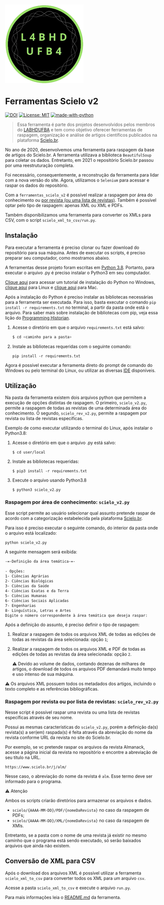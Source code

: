 <p align="left"><img src="img/logo.png" height="256" width="256"/></p>

# Ferramentas Scielo v2 
[![DOI](https://zenodo.org/badge/DOI/10.5281/zenodo.5168728.svg)](https://doi.org/10.5281/zenodo.5168728) [![License: MIT](https://img.shields.io/badge/License-MIT-yellow.svg)](https://opensource.org/licenses/MIT) [![made-with-python](https://img.shields.io/badge/Made%20with-Python-1f425f.svg)](https://www.python.org/)

>Essa ferramenta é parte dos projetos desenvolvidos pelos membros do [LABHDUFBA](http://labhd.ufba.br/) e tem como objetivo oferecer ferramentas de raspagem, organização e análise de artigos científicos publicados na plataforma [Scielo.br](https://www.scielo.br/).

No ano de 2020, desenvolvemos uma ferramenta para raspagem da base de artigos do Scielo.br. A ferramenta utilizava a biblioteca `BeautifulSoup` para coletar os dados. Entretanto, em 2021 o repositório Scielo.br passou por uma reestruturação completa.

Foi necessário, consequentemente, a reconstrução da ferramenta para lidar com a nova versão do site. Agora, utilizamos o `Selenium` para acessar e raspar os dados do repositório.

Com a `ferramentas_scielo_v2` é possível realizar a raspagem por área do conhecimento ou [por revista (ou uma lista de revistas)](#scielo_rev_v2py). Também é possível optar pelo tipo de raspagem: apenas XML ou XML e PDFs.

Também disponibilizamos uma ferramenta para converter os XMLs para CSV, com o script `scielo_xml_to_csv/run.py`.

## Instalação

Para executar a ferramenta é preciso clonar ou fazer download do repositório para sua máquina. Antes de executar os scripts, é preciso preparar seu computador, como mostramos abaixo.

A ferramentas desse projeto foram escritas em [Python 3.8](https://www.python.org/). Portanto, para executar o arquivo .py é preciso instalar o Python3 em seu computador.

[Clique aqui](https://python.org.br/instalacao-windows/) para acessar um tutorial de instalação do Python no Windows, [clique aqui](https://python.org.br/instalacao-linux/) para Linux e [clique aqui](https://python.org.br/instalacao-mac/)
para Mac.

Após a instalação do Python é preciso instalar as bibliotecas necessárias para a ferramenta ser executada. Para isso, basta executar o comando `pip install -r requirements.txt` no terminal, a partir da pasta onde está o arquivo.  Para saber mais sobre instalação de bibliotecas com pip, veja essa lição do [Programming Historian](https://programminghistorian.org/pt/licoes/instalacao-modulos-python-pip).

1. Acesse o diretório em que o arquivo `requirements.txt` está salvo:
   ```{.sh .bash}
   $ cd <caminho para a pasta>
   ```
2. Instale as bibliotecas requeridas com o seguinte comando:
   ```{.python}
   pip install -r requirements.txt
   ```

Agora é possível executar a ferramenta direto do prompt de comando do Windows ou pelo terminal do Linux, ou utilizar as diversas [IDE](https://pt.wikipedia.org/wiki/Ambiente_de_desenvolvimento_integrado) disponíveis.

## Utilização

Na pasta da ferramenta existem dois arquivos python que permitem a execução de opções distintas de raspagem. O primeiro, `scielo_v2.py`, permite a raspagem de todas as revistas de uma determinada área do conhecimento. O segundo, `scielo_rev_v2.py`, permite a raspagem por revista ou lista de revistas específicas.

Exemplo de como executar utilizando o terminal do Linux, após instalar o Python3.8:

1. Acesse o diretório em que o arquivo .py está salvo:
   ```{.sh}
   $ cd user/local
   ```
2. Instale as bibliotecas requeridas:
   ```{.sh}
   $ pip3 install -r requirements.txt
   ```
3. Execute o arquivo usando Python3.8
   ```{.sh}
   $ python3 scielo_v2.py
   ```

### Raspagem por área de conhecimento: `scielo_v2.py`

Esse script permite ao usuário selecionar qual assunto pretende raspar de acordo com a categorização estabelecida pela plataforma [Scielo.br](https://www.scielo.br/journals/thematic?status=current). 

Para isso é preciso executar o seguinte comando, do interior da pasta onde o arquivo está localizado:

```{.sh}
python scielo_v2.py
```
A seguinte mensagem será exibida:

```{.python}
-=-Definição da área temática-=-

- Opções:
1- Ciências Agrárias
2- Ciências Biológicas
3- Ciências da Saúde
4- Ciências Exatas e da Terra
5- Ciências Humanas
6- Ciências Sociais Aplicadas
7- Engenharias
8- Linguística, Letras e Artes
Digite o número correspondente à área temática que deseja raspar: 
```
Após a definição do assunto, é preciso definir o tipo de raspagem: 

1. Realizar a raspagem de todos os arquivos XML de todas as edições de todas as revistas da área selecionada: opção `1`;
2. Realizar a raspagem de todos os arquivos XML e PDF de todas as edições de todas as revistas da área selecionada: opção `2`.
   
    :warning: Devido ao volume de dados, contando dezenas de milhares de artigos, o download de todos os arquivos PDF demandará  muito tempo e uso intenso de sua máquina.

    
:warning: Os arquivos XML possuem todos os metadados dos artigos, incluindo o texto completo e as referências bibliográficas.

### Raspagem por revista ou por lista de revistas: `scielo_rev_v2.py`

Nesse script é possível raspar uma revista ou uma lista de revistas específicas através de seu nome.

Possui as mesmas características do `scielo_v2.py`, porém a definição da(s) revista(s) a ser(em) raspada(s) é feita através da abreviação do nome da revista conforme URL da revista no site do Scielo.br.

Por exemplo, se vc pretende raspar os arquivos da revista Almanack, acesse a página inicial da revista no repositório e encontre a abreviação de seu título na URL.

```
https://www.scielo.br/j/alm/
```

Nesse caso, o abreviação do nome da revista é `alm`. Esse termo deve ser informado para o programa.

:warning: Atenção

Ambos os scripts criarão diretórios para armazenar os arquivos e dados.

- `scielo/{AAAA-MM-DD}/PDF/{nomeDaRevista}` no caso da raspagem de PDFs;
- `scielo/{AAAA-MM-DD}/XML/{nomeDaRevista}` no caso da raspagem de XMls.

Entretanto, se a pasta com o nome de uma revista já existir no mesmo caminho que o programa está sendo executado, só serão baixados arquivos que ainda não existem.

## Conversão de XML para CSV

Após o download dos arquivos XML é possível utilizar a ferramenta `scielo_xml_to_csv` para converter todos os XML para um arquivo `csv`.

Acesse a pasta `scielo_xml_to_csv` e execute o arquivo `run.py`.

Para mais informações leia o [README.md](scielo_xml_to_csv/README.md) da ferramenta.
